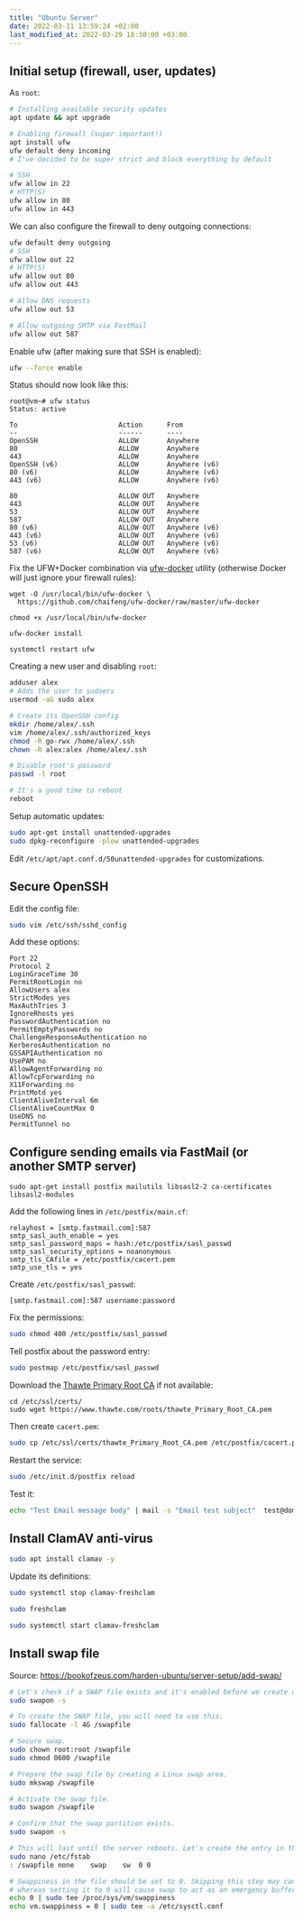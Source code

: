 ```yaml
---
title: "Ubuntu Server"
date: 2022-03-11 13:59:24 +02:00
last_modified_at: 2022-03-29 18:30:00 +03:00
---
```


## Initial setup (firewall, user, updates)

As `root`:

```bash
# Installing available security updates
apt update && apt upgrade

# Enabling firewall (super important!)
apt install ufw
ufw default deny incoming
# I've decided to be super strict and block everything by default

# SSH
ufw allow in 22
# HTTP(S)
ufw allow in 80
ufw allow in 443
```

We can also configure the firewall to deny outgoing connections:

```bash
ufw default deny outgoing
# SSH
ufw allow out 22
# HTTP(S)
ufw allow out 80
ufw allow out 443

# Allow DNS requests
ufw allow out 53

# Allow outgoing SMTP via FastMail
ufw allow out 587
```

Enable ufw (after making sure that SSH is enabled):

```bash
ufw --force enable
```

Status should now look like this:

```
root@vm~# ufw status
Status: active

To                         Action      From
--                         ------      ----
OpenSSH                    ALLOW       Anywhere
80                         ALLOW       Anywhere
443                        ALLOW       Anywhere
OpenSSH (v6)               ALLOW       Anywhere (v6)
80 (v6)                    ALLOW       Anywhere (v6)
443 (v6)                   ALLOW       Anywhere (v6)

80                         ALLOW OUT   Anywhere
443                        ALLOW OUT   Anywhere
53                         ALLOW OUT   Anywhere
587                        ALLOW OUT   Anywhere
80 (v6)                    ALLOW OUT   Anywhere (v6)
443 (v6)                   ALLOW OUT   Anywhere (v6)
53 (v6)                    ALLOW OUT   Anywhere (v6)
587 (v6)                   ALLOW OUT   Anywhere (v6)
```

Fix the UFW+Docker combination via [ufw-docker](https://github.com/chaifeng/ufw-docker) utility (otherwise Docker will just ignore your firewall rules):

```
wget -O /usr/local/bin/ufw-docker \
  https://github.com/chaifeng/ufw-docker/raw/master/ufw-docker

chmod +x /usr/local/bin/ufw-docker

ufw-docker install

systemctl restart ufw
```

Creating a new user and disabling `root`:

```bash
adduser alex
# Adds the user to sudoers
usermod -aG sudo alex

# Create its OpenSSH config
mkdir /home/alex/.ssh
vim /home/alex/.ssh/authorized_keys
chmod -R go-rwx /home/alex/.ssh
chown -R alex:alex /home/alex/.ssh

# Disable root's password
passwd -l root

# It's a good time to reboot
reboot
```

Setup automatic updates:

```sh
sudo apt-get install unattended-upgrades
sudo dpkg-reconfigure -plow unattended-upgrades
```

Edit `/etc/apt/apt.conf.d/50unattended-upgrades` for customizations.

## Secure OpenSSH

Edit the config file:

```bash
sudo vim /etc/ssh/sshd_config
```

Add these options:

```
Port 22
Protocol 2
LoginGraceTime 30
PermitRootLogin no
AllowUsers alex
StrictModes yes
MaxAuthTries 3
IgnoreRhosts yes
PasswordAuthentication no
PermitEmptyPasswords no
ChallengeResponseAuthentication no
KerberosAuthentication no
GSSAPIAuthentication no
UsePAM no
AllowAgentForwarding no
AllowTcpForwarding no
X11Forwarding no
PrintMotd yes
ClientAliveInterval 6m
ClientAliveCountMax 0
UseDNS no
PermitTunnel no
```

## Configure sending emails via FastMail (or another SMTP server)

```
sudo apt-get install postfix mailutils libsasl2-2 ca-certificates libsasl2-modules
```

Add the following lines in `/etc/postfix/main.cf`:

```
relayhost = [smtp.fastmail.com]:587
smtp_sasl_auth_enable = yes
smtp_sasl_password_maps = hash:/etc/postfix/sasl_passwd
smtp_sasl_security_options = noanonymous
smtp_tls_CAfile = /etc/postfix/cacert.pem
smtp_use_tls = yes
```

Create `/etc/postfix/sasl_passwd`:

```
[smtp.fastmail.com]:587 username:password
```

Fix the permissions:

```bash
sudo chmod 400 /etc/postfix/sasl_passwd
```

Tell postfix about the password entry:

```bash
sudo postmap /etc/postfix/sasl_passwd
```

Download the [Thawte Primary Root CA](https://www.thawte.com/roots/) if not available:

```
cd /etc/ssl/certs/
sudo wget https://www.thawte.com/roots/thawte_Primary_Root_CA.pem
```

Then create `cacert.pem`:

```sh
sudo cp /etc/ssl/certs/thawte_Primary_Root_CA.pem /etc/postfix/cacert.pem
```

Restart the service:

```sh
sudo /etc/init.d/postfix reload
```

Test it:

```sh
echo "Test Email message body" | mail -s "Email test subject"  test@domain.tld
```

## Install ClamAV anti-virus

```sh
sudo apt install clamav -y
```

Update its definitions:

```sh
sudo systemctl stop clamav-freshclam

sudo freshclam

sudo systemctl start clamav-freshclam
```

## Install swap file

Source: <https://bookofzeus.com/harden-ubuntu/server-setup/add-swap/>

```sh
# Let's check if a SWAP file exists and it's enabled before we create one.
sudo swapon -s

# To create the SWAP file, you will need to use this.
sudo fallocate -l 4G /swapfile

# Secure swap.
sudo chown root:root /swapfile
sudo chmod 0600 /swapfile

# Prepare the swap file by creating a Linux swap area.
sudo mkswap /swapfile

# Activate the swap file.
sudo swapon /swapfile

# Confirm that the swap partition exists.
sudo swapon -s

# This will last until the server reboots. Let's create the entry in the fstab.
sudo nano /etc/fstab
: /swapfile	none	swap	sw	0 0

# Swappiness in the file should be set to 0. Skipping this step may cause both poor performance,
# whereas setting it to 0 will cause swap to act as an emergency buffer, preventing out-of-memory crashes.
echo 0 | sudo tee /proc/sys/vm/swappiness
echo vm.swappiness = 0 | sudo tee -a /etc/sysctl.conf
```
